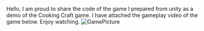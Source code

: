 Hello, I am proud to share the code of the game I prepared from unity as a demo of the Cooking Craft game. I have attached the gameplay video of the game below. Enjoy watching.
![GamePicture](https://user-images.githubusercontent.com/59576219/187667229-18fe7465-adc2-42de-a272-825b8b1e9db0.png)
